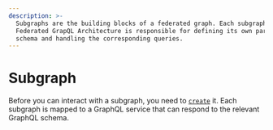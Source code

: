 ```yaml
---
description: >-
  Subgraphs are the building blocks of a federated graph. Each subgraph in a
  Federated GrapQL Architecture is responsible for defining its own part of the
  schema and handling the corresponding queries.
---
```


# Subgraph

Before you can interact with a subgraph, you need to [`create`](create.md) it. Each subgraph is mapped to a GraphQL service that can respond to the relevant GraphQL schema.
